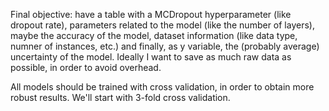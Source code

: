 Final objective: have a table with a MCDropout hyperparameter (like dropout rate), parameters related to the model (like the number of layers), maybe the accuracy of the model, dataset information (like data type, numner of instances, etc.) and finally, as y variable, the (probably average) uncertainty of the model.
Ideally I want to save as much raw data as possible, in order to avoid overhead.

All models should be trained with cross validation, in order to obtain more robust results. We'll start with 3-fold cross validation.

